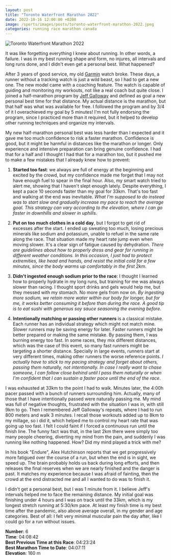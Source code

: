 ```yaml
---
layout: post
title: "Toronto Waterfront Marathon 2022"
date: 2022-10-16 12:00:00 +0200
image: /sports/images/posts/toronto-waterfront-marathon-2022.jpeg
categories: running race marathon canada
---
```


![Toronto Waterfront Marathon 2022](/sports/images/posts/toronto-waterfront-marathon-2022.jpeg)

It was like forgetting everything I knew about running. In other words, a failure. I was in my best running shape and form, no injures, all intervals and long runs done, and I didn't even get a personal best. What happened?

<!-- more -->

After 3 years of good service, my old [Garmin](https://www.garmin.com/en-CA/c/wearables-smartwatches/) watch broke. These days, a runner without a tracking watch is just a wild beast, so I had to get a new one. The new model came with a coaching feature. The watch is capable of guiding and monitoring my workouts, not like a real coach but quite close. I joined a half-marathon program by [Jeff Galloway](https://www.jeffgalloway.com) and defined as goal a new personal best time for that distance. My actual distance is the marathon, but that half was what was available for free. I followed the program and by 3/4 of it I overachieved my goal by 5 minutes! I'm not fully endorsing the program, since I practiced more than it required, but it helped to develop other running techniques and organize my intervals. 

My new half-marathon personal best was less harder than I expected and it gave me too much confidence to risk a faster marathon. Confidence is good, but it might be harmful in distances like the marathon or longer. Only experience and intensive preparation can bring genuine confidence. I had that for a half and I thought I had that for a marathon too, but it pushed me to make a few mistakes that I already knew how to prevent:

1. **Started too fast**: we always are full of energy at the beginning and excited by the crowd, but my confidence made me forget that I may not have enough fuel to spear in the final hour. Also, my smart watch tried to alert me, showing that I haven't slept enough lately. Despite everything, I kept a pace 10 seconds faster than my goal for 33km. That's too fast and walking at the end was inevitable. _What I'm supposed to do instead was to start slow and gradually increase my pace to reach the average goal. This strategy can vary according to the elevation, where I can go faster in downhills and slower in uphills_.

2. **Put on too much clothes in a cold day**, but I forgot to get rid of excesses after the start. I ended up sweating too much, losing precious minerals like sodium and potassium, unable to refuel in the same rate along the race. That situation made my heart rate jump even when moving slower. It's a clear sign of fatigue caused by dehydration. _There are guidelines about how to properly dress and gear for running in different weather conditions. In this occasion, I just had to protect extremities, like head and hands, and resist the initial cold for a few minutes, since the body warms up comfortably in the first 2km_.

3. **Didn't ingested enough sodium prior to the race**: I thought I learned how to properly hydrate in my long runs, but training for me was always slower than racing. I thought sport drinks and gels would help me, but they messed with my stomach. No more gels from now on. _By ingesting more sodium, we retain more water within our body for longer, but for me, it works better consuming it before than during the race. A good tip is to eat sushi with generous soy sauce seasoning the evening before_.

4. **Intentionally matching or passing other runners** is a classical mistake. Each runner has an individual strategy which might not match mine. Slower runners may be saving energy for later. Faster runners might be better prepared or making the same mistake. By passing them, I was burning energy too fast. In some races, they mix different distances, which was the case of this event, so many fast runners might be targeting a shorter distance. Specially in large events, runners start at very different times, making other runners the worse reference points. _I actually have to stick to my pacing strategy and forget about others, passing them naturally, not intentionally. In case I really want to chase someone, I can follow close behind until I pass them naturally or when I'm confident that I can sustain a faster pace until the end of the race_.

I was exhausted at 33km to the point I had to walk. Minutes later, the 4:00h pacer passed with a bunch of runners surrounding him. Actually, many of those that I have intentionally passed were naturally passing me. My mind was full of negative thoughts, frustrated with the situation I was in, with still 9km to go. Then I remembered Jeff Galloway's repeats, where I had to run 800 meters and walk 3 minutes. I recall those workouts added up to 8km to my millage, so i did it, which helped me to control my heart rate that was going up too fast. I felt I could faint if I forced a continuous run until the finish line. The funny fact was that, in the last 2km there were simply too many people cheering, diverting my mind from the pain, and suddenly I was running like nothing happened. How? Did my mind played a trick with me?

In his book "Endure", Alex Hutchinson reports that we get progressively more fatigued over the course of a run, but when the end is in sight, we speed up. The brain probably holds us back during long efforts, and then releases the final reserves when we are nearly finished and the danger is past. It matches my experience because I was afraid of fainting, then the crowd at the end distracted me and all I wanted to do was to finish it.

I didn't get a personal best, but I was 1 minute from it. I believe Jeff's intervals helped me to face the remaining distance. My initial goal was finishing under 4 hours and I was on track until the 33km, which is my longest stretch running at 5:30/km pace. At least my finish time is my best time after the pandemic, also above average overall, in my gender and age categories. Best of all: I felt very minimal muscular pain the day after, like I could go for a run without issues.

**Number**: 6\
**Time**: 04:08:42\
**Best Previous Time at this Race**: 04:23:24\
**Best Marathon Time to Date**: 04:07:11\
**Elevation**: 160 m